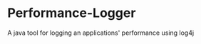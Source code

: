Performance-Logger
==================

A java tool for logging an applications' performance using log4j
